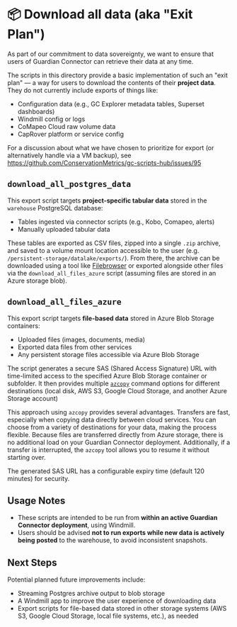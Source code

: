 # 📦 Download all data (aka "Exit Plan")

As part of our commitment to data sovereignty, we want to ensure that users of Guardian Connector can retrieve their data at any time.

The scripts in this directory provide a basic implementation of such an "exit plan" — a way for users to download the contents of their **project data**. They do not currently include exports of things like:

- Configuration data (e.g., GC Explorer metadata tables, Superset dashboards)
- Windmill config or logs
- CoMapeo Cloud raw volume data
- CapRover platform or service config

For a discussion about what we have chosen to prioritize for export (or alternatively handle via a VM backup), see https://github.com/ConservationMetrics/gc-scripts-hub/issues/95

## `download_all_postgres_data`

This export script targets **project-specific tabular data** stored in the `warehouse` PostgreSQL database:

- Tables ingested via connector scripts (e.g., Kobo, Comapeo, alerts)
- Manually uploaded tabular data

These tables are exported as CSV files, zipped into a single `.zip` archive, and saved to a volume mount location accessible to the user (e.g. `/persistent-storage/datalake/exports/`). From there, the archive can be downloaded using a tool like [Filebrowser](https://filebrowser.org/) or exported alongside other files via the `download_all_files_azure` script (assuming files are stored in an Azure storage blob).

## `download_all_files_azure`

This export script targets **file-based data** stored in Azure Blob Storage containers:

- Uploaded files (images, documents, media)
- Exported data files from other services
- Any persistent storage files accessible via Azure Blob Storage

The script generates a secure SAS (Shared Access Signature) URL with time-limited access to the specified Azure Blob Storage container or subfolder. It then provides multiple [`azcopy`](https://learn.microsoft.com/en-us/azure/storage/common/storage-use-azcopy-v10?tabs=dnf) command options for different destinations (local disk, AWS S3, Google Cloud Storage, and another Azure Storage account)

This approach using `azcopy` provides several advantages. Transfers are fast, especially when copying data directly between cloud services. You can choose from a variety of destinations for your data, making the process flexible. Because files are transferred directly from Azure storage, there is no additional load on your Guardian Connector deployment. Additionally, if a transfer is interrupted, the `azcopy` tool allows you to resume it without starting over.

The generated SAS URL has a configurable expiry time (default 120 minutes) for security.

## Usage Notes

- These scripts are intended to be run from **within an active Guardian Connector deployment**, using Windmill.
- Users should be advised **not to run exports while new data is actively being posted** to the warehouse, to avoid inconsistent snapshots.

## Next Steps

Potential planned future improvements include:

- Streaming Postgres archive output to blob storage
- A Windmill app to improve the user experience of downloading data
- Export scripts for file-based data stored in other storage systems (AWS S3, Google Cloud Storage, local file systems, etc.), as needed 